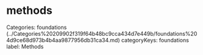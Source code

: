 # methods

Categories: foundations (../Categories%20209902f319f64b48bc9cca434d7e449b/foundations%204d9ce68d973b4b4aa9877956db31ca34.md)
categoryKeys: foundations
label: Methods

[](methods%204783ae6cf00d424da9ec2183f6e950ce/Untitled%2001e529d82bca4c2b8beb2f945635f2c6.md)